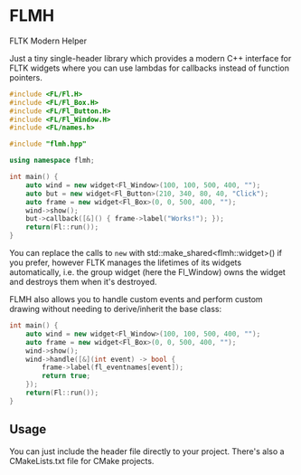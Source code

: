 # FLMH
FLTK Modern Helper

Just a tiny single-header library which provides a modern C++ interface for FLTK widgets where you can use lambdas for callbacks instead of function pointers. 

```c++
#include <FL/Fl.H>
#include <FL/Fl_Box.H>
#include <FL/Fl_Button.H>
#include <FL/Fl_Window.H>
#include <FL/names.h>

#include "flmh.hpp"

using namespace flmh;

int main() {
    auto wind = new widget<Fl_Window>(100, 100, 500, 400, "");
    auto but = new widget<Fl_Button>(210, 340, 80, 40, "Click");
    auto frame = new widget<Fl_Box>(0, 0, 500, 400, "");
    wind->show();
    but->callback([&]() { frame->label("Works!"); });
    return(Fl::run());
}
```
You can replace the calls to ```new``` with std::make_shared<flmh::widget<WidgetName>>() if you prefer, however FLTK manages the lifetimes of its widgets automatically, i.e. the group widget (here the Fl_Window) owns the widget and destroys them when it's destroyed.
    
FLMH also allows you to handle custom events and perform custom drawing without needing to derive/inherit the base class:

```c++
int main() {
    auto wind = new widget<Fl_Window>(100, 100, 500, 400, "");
    auto frame = new widget<Fl_Box>(0, 0, 500, 400, "");
    wind->show();
    wind->handle([&](int event) -> bool {
        frame->label(fl_eventnames[event]);
        return true;
    });
    return(Fl::run());
}
```

## Usage
You can just include the header file directly to your project. There's also a CMakeLists.txt file for CMake projects.
